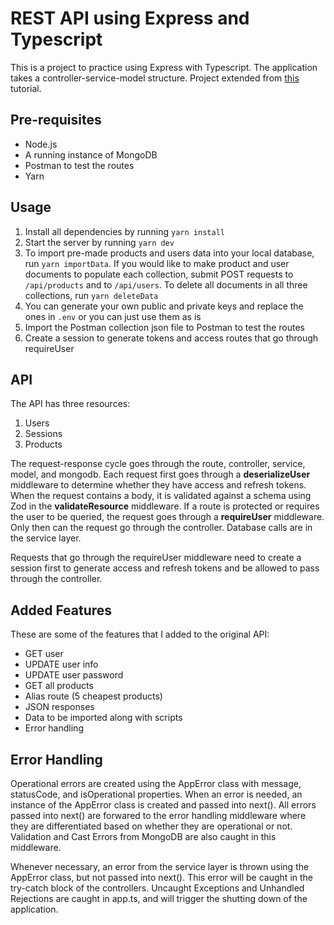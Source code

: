 # REST API using Express and Typescript

This is a project to practice using Express with Typescript. The application takes a controller-service-model structure. Project extended from [this](https://www.youtube.com/watch?v=BWUi6BS9T5Y) tutorial.

## Pre-requisites

- Node.js
- A running instance of MongoDB
- Postman to test the routes
- Yarn

## Usage

1. Install all dependencies by running `yarn install`
1. Start the server by running `yarn dev`
1. To import pre-made products and users data into your local database, run `yarn importData`. If you would like to make product and user documents to populate each collection, submit POST requests to `/api/products` and to `/api/users`. To delete all documents in all three collections, run `yarn deleteData`
1. You can generate your own public and private keys and replace the ones in `.env` or you can just use them as is
1. Import the Postman collection json file to Postman to test the routes
1. Create a session to generate tokens and access routes that go through requireUser

## API

The API has three resources:

1. Users
1. Sessions
1. Products

The request-response cycle goes through the route, controller, service, model, and mongodb. Each request first goes through a **deserializeUser** middleware to determine whether they have access and refresh tokens. When the request contains a body, it is validated against a schema using Zod in the **validateResource** middleware. If a route is protected or requires the user to be queried, the request goes through a **requireUser** middleware. Only then can the request go through the controller. Database calls are in the service layer.

Requests that go through the requireUser middleware need to create a session first to generate access and refresh tokens and be allowed to pass through the controller.

## Added Features

These are some of the features that I added to the original API:

- GET user
- UPDATE user info
- UPDATE user password
- GET all products
- Alias route (5 cheapest products)
- JSON responses
- Data to be imported along with scripts
- Error handling

## Error Handling

Operational errors are created using the AppError class with message, statusCode, and isOperational properties. When an error is needed, an instance of the AppError class is created and passed into next(). All errors passed into next() are forwared to the error handling middleware where they are differentiated based on whether they are operational or not. Validation and Cast Errors from MongoDB are also caught in this middleware.

Whenever necessary, an error from the service layer is thrown using the AppError class, but not passed into next(). This error will be caught in the try-catch block of the controllers. Uncaught Exceptions and Unhandled Rejections are caught in app.ts, and will trigger the shutting down of the application.
